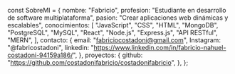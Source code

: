 const SobreMI = {
  nombre: "Fabricio",
  profesion: "Estudiante en desarrollo de software multiplataforma",
  pasion: "Crear aplicaciones web dinámicas y escalables",
  conocimientos: [
    "JavaScript",
    "CSS",
    "HTML",
    "MongoDB",
    "PostgreSQL",
    "MySQL",
    "React",
    "Node.js",
    "Express.js",
    "API RESTful",
    "MERN",
  ],
  contacto: {
    email: "fabriciocostadoni@gmail.com",
    Instagram: "@fabricostadoni",
    linkedin: "https://www.linkedin.com/in/fabricio-nahuel-costadoni-94159a186/",
  },
  proyectos: {
    github: "https://github.com/costadonifabricio/costadonifabricio",
  },
};
